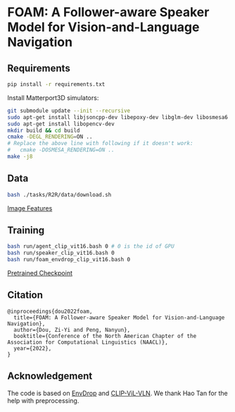 # FOAM: A Follower-aware Speaker Model for Vision-and-Language Navigation

## Requirements
```bash
pip install -r requirements.txt
```

Install Matterport3D simulators:
```bash
git submodule update --init --recursive 
sudo apt-get install libjsoncpp-dev libepoxy-dev libglm-dev libosmesa6 libosmesa6-dev libglew-dev libopencv-dev
sudo apt-get install libopencv-dev
mkdir build && cd build
cmake -DEGL_RENDERING=ON ..
# Replace the above line with following if it doesn't work:
#   cmake -DOSMESA_RENDERING=ON ..
make -j8
```

## Data
```bash
bash ./tasks/R2R/data/download.sh
```
[Image Features](https://drive.google.com/file/d/1XPrCPLVt6mC3Mja0p2fziGSHYMjE6Z9X/view?usp=sharing)

## Training
```bash
bash run/agent_clip_vit16.bash 0 # 0 is the id of GPU
bash run/speaker_clip_vit16.bash 0
bash run/foam_envdrop_clip_vit16.bash 0
```
[Pretrained Checkpoint](https://drive.google.com/file/d/1Qwl0zuVDJf0xBbtWG71pFhRc1UOMQm_z/view?usp=sharing)

## Citation
```
@inproceedings{dou2022foam,
  title={FOAM: A Follower-aware Speaker Model for Vision-and-Language Navigation},
  author={Dou, Zi-Yi and Peng, Nanyun},
  booktitle={Conference of the North American Chapter of the Association for Computational Linguistics (NAACL)},
  year={2022},
}
```

## Acknowledgement
The code is based on [EnvDrop](https://github.com/airsplay/R2R-EnvDrop) and [CLIP-ViL-VLN](https://github.com/clip-vil/CLIP-ViL/tree/master/CLIP-ViL-VLN). We thank Hao Tan for the help with preprocessing.
